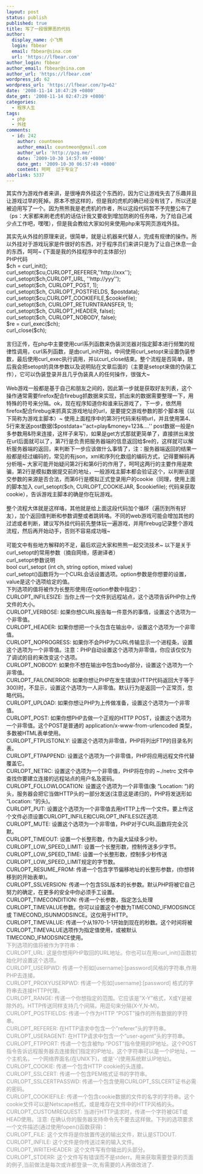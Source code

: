 ```yaml
---
layout: post
status: publish
published: true
title: 写了一段很罪恶的代码
author:
  display_name: 小飞熊
  login: fbbear
  email: fbbear@sina.com
  url: 'https://lfbear.com'
author_login: fbbear
author_email: fbbear@sina.com
author_url: 'https://lfbear.com'
wordpress_id: 62
wordpress_url: 'https://lfbear.com/?p=62'
date: '2008-11-14 10:47:29 +0800'
date_gmt: '2008-11-14 02:47:29 +0800'
categories:
  - 程序人生
tags:
  - php
  - 外挂
comments:
  - id: 242
    author: countmeon
    author_email: countmeon@gmail.com
    author_url: 'http://pzg.me/'
    date: '2009-10-30 14:57:49 +0800'
    date_gmt: '2009-10-30 06:57:49 +0800'
    content: 呵呵  过于专业了
abbrlink: 5337
---
```

<p>其实作为游戏作者来讲，是很唾弃外挂这个东西的，因为它让游戏失去了乐趣并且让游戏过早的死掉。原本不想这样的，但是我的虎机的确已经没有钱了，所以还是被迫用写了一个。因为熊熊我是老虎机的作者，所以这段代码暂不予完整公布了（ps：大家都来刷老虎机的话估计我又要收到增加防刷的任务咯，为了给自己减少点工作吧，嘿嘿），但是我会教给大家如何来使用php来写网页游戏外挂。<!--more--></p>
<p>其实先从外挂的原理来说，很简单，就是让机器来代替人，完成有规律的操作。所以外挂对于游戏玩家是件很好的东西，对于程序员们来讲只是为了让自己休息一会的东西，呵呵~ (下面是我的外挂程序中的主体部分)<br />
PHP代码<br />
$ch = curl_init();&nbsp;&nbsp;&nbsp;&nbsp;&nbsp;&nbsp;<br />
curl_setopt($cu,CURLOPT_REFERER,''http://xxx'');&nbsp;&nbsp;<br />
curl_setopt($ch,CURLOPT_URL, ''http://yyy'');&nbsp;&nbsp;&nbsp;<br />
curl_setopt($ch, CURLOPT_POST, 1);&nbsp;&nbsp;<br />
curl_setopt($ch, CURLOPT_POSTFIELDS, $postdata);&nbsp;&nbsp;&nbsp;&nbsp;&nbsp;&nbsp;<br />
curl_setopt($cu,CURLOPT_COOKIEFILE,$cookiefile);&nbsp;&nbsp;&nbsp;&nbsp;&nbsp;&nbsp;<br />
curl_setopt($ch, CURLOPT_RETURNTRANSFER, 1);&nbsp;&nbsp;&nbsp;&nbsp;&nbsp;&nbsp;<br />
curl_setopt($ch, CURLOPT_HEADER, false);&nbsp;&nbsp;&nbsp;&nbsp;&nbsp;&nbsp;<br />
curl_setopt($ch, CURLOPT_NOBODY, false);&nbsp;&nbsp;&nbsp;&nbsp;&nbsp;&nbsp;<br />
$re = curl_exec($ch);&nbsp;&nbsp;&nbsp;&nbsp;&nbsp;&nbsp;<br />
curl_close($ch);&nbsp;&nbsp;&nbsp;&nbsp;<br />
&nbsp;<br />
言归正传，在php中主要使用curl系列函数来伪装浏览器对指定脚本进行频繁的规律性调用，curl系列函数，是由curl_init开始，中间使用curl_setopt来设置伪装参数，最后使用curl_exec执行调用，并以curl_close结束。整个流程是否简单，随后我会把setopt的具体参数以及说明贴在文章后面的（主要是setopt来做的伪装工作），它可以伪装登录并且几乎伪装真人的任何操作，很强大~<br />
&nbsp;<br />
Web游戏一般都是基于自己和朋友之间的，因此第一步就是获取好友列表，这个操作通常需要firefox配合firebug抓数据来实现，抓出来的数据需要整理一下，用特殊的符号来分隔。ok，现在程序知道你和谁来玩游戏了，下一步，依然用firefox配合firebug来抓真实游戏地址的url，是要提交游戏参数的那个脚本哦（以下简称为游戏主脚本）~ 使用上面程序中的第3行代码来标明url，并且使用第4、5行来发送post数据($postdata=''act=play&amp;money=123&amp;....'' post数据一般是n多参数用&amp;符来连接，这样子来写)，如果是get方式那就更简单了，直接拼出来放在url后面就可以了，第7行是负责把服务器端的信息返回给$re的，这样就可以解析服务器端的返回，来判断下一步应该做什么事情了，注：服务器端返回的结果一般都是经过编码的，常见的有json，xml和序列化数组的编码方式，记得要解码再分析哦~ 大家可能开始疑问第2行和第6行的作用了，呵呵这两行的主要作用是欺骗，第2行是模拟数据提交前的地址，一般游戏主脚本都会验证这个，以判断该提交参数的来源是否合法，而第6行是模拟正式登录用户的cookie（同理，使用上面的脚本加入 curl_setopt($ch, CURLOPT_COOKIEJAR, $cookiefile); 代码来获取cookie），告诉游戏主脚本的确是你在玩游戏。<br />
&nbsp;<br />
整个流程大体就是这样咯，其他就是给上面这段代码加个循环（遍历到所有好友），加个返回值判断和参数调整或者跳转咯。不同的web游戏可能会增加其他的过滤或者判断，建议写外挂代码前先整体玩一遍游戏，并用firebug记录整个游戏流程，然后再开始动手，否则不容易成功哦~<br />
&nbsp;<br />
可能文中有些地方解释的不足，最后欢迎大家和熊熊一起交流技术~ 以下是关于curl_setopt的常用参数（摘自网络，感谢译者）<br />
curl_setopt参数说明<br />
bool curl_setopt (int ch, string option, mixed value)&nbsp;&nbsp;<br />
curl_setopt()函数将为一个CURL会话设置选项。option参数是你想要的设置，value是这个选项给定的值。&nbsp;&nbsp;<br />
下列选项的值将被作为长整形使用(在option参数中指定)：　&nbsp;&nbsp;<br />
CURLOPT_INFILESIZE: 当你上传一个文件到远程站点，这个选项告诉PHP你上传文件的大小。&nbsp;&nbsp;<br />
CURLOPT_VERBOSE: 如果你想CURL报告每一件意外的事情，设置这个选项为一个非零值。&nbsp;&nbsp;<br />
CURLOPT_HEADER: 如果你想把一个头包含在输出中，设置这个选项为一个非零值。&nbsp;&nbsp;<br />
CURLOPT_NOPROGRESS: 如果你不会PHP为CURL传输显示一个进程条，设置这个选项为一个非零值。注意：PHP自动设置这个选项为非零值，你应该仅仅为了调试的目的来改变这个选项。&nbsp;&nbsp;<br />
CURLOPT_NOBODY: 如果你不想在输出中包含body部分，设置这个选项为一个非零值。&nbsp;&nbsp;<br />
CURLOPT_FAILONERROR: 如果你想让PHP在发生错误(HTTP代码返回大于等于300)时，不显示，设置这个选项为一人非零值。默认行为是返回一个正常页，忽略代码。&nbsp;&nbsp;<br />
CURLOPT_UPLOAD: 如果你想让PHP为上传做准备，设置这个选项为一个非零值。&nbsp;&nbsp;<br />
CURLOPT_POST: 如果你想PHP去做一个正规的HTTP POST，设置这个选项为一个非零值。这个POST是普通的 application/x-www-from-urlencoded 类型，多数被HTML表单使用。&nbsp;&nbsp;<br />
CURLOPT_FTPLISTONLY: 设置这个选项为非零值，PHP将列出FTP的目录名列表。&nbsp;&nbsp;<br />
CURLOPT_FTPAPPEND: 设置这个选项为一个非零值，PHP将应用远程文件代替覆盖它。&nbsp;&nbsp;<br />
CURLOPT_NETRC: 设置这个选项为一个非零值，PHP将在你的 ~./netrc 文件中查找你要建立连接的远程站点的用户名及密码。&nbsp;&nbsp;<br />
CURLOPT_FOLLOWLOCATION: 设置这个选项为一个非零值(象 &ldquo;Location: &ldquo;)的头，服务器会把它当做HTTP头的一部分发送(注意这是递归的，PHP将发送形如 &ldquo;Location: &ldquo;的头)。&nbsp;&nbsp;<br />
CURLOPT_PUT: 设置这个选项为一个非零值去用HTTP上传一个文件。要上传这个文件必须设置CURLOPT_INFILE和CURLOPT_INFILESIZE选项.&nbsp;&nbsp;<br />
CURLOPT_MUTE: 设置这个选项为一个非零值，PHP对于CURL函数将完全沉默。&nbsp;&nbsp;<br />
CURLOPT_TIMEOUT: 设置一个长整形数，作为最大延续多少秒。&nbsp;&nbsp;<br />
CURLOPT_LOW_SPEED_LIMIT: 设置一个长整形数，控制传送多少字节。&nbsp;&nbsp;<br />
CURLOPT_LOW_SPEED_TIME: 设置一个长整形数，控制多少秒传送CURLOPT_LOW_SPEED_LIMIT规定的字节数。&nbsp;&nbsp;<br />
CURLOPT_RESUME_FROM: 传递一个包含字节偏移地址的长整形参数，(你想转移到的开始表单)。&nbsp;&nbsp;<br />
CURLOPT_SSLVERSION: 传递一个包含SSL版本的长参数。默认PHP将被它自己努力的确定，在更多的安全中你必须手工设置。&nbsp;&nbsp;<br />
CURLOPT_TIMECONDITION: 传递一个长参数，指定怎么处理CURLOPT_TIMEVALUE参数。你可以设置这个参数为TIMECOND_IFMODSINCE 或 TIMECOND_ISUNMODSINCE。这仅用于HTTP。&nbsp;&nbsp;<br />
CURLOPT_TIMEVALUE: 传递一个从1970-1-1开始到现在的秒数。这个时间将被CURLOPT_TIMEVALUE选项作为指定值使用，或被默认TIMECOND_IFMODSINCE使用。&nbsp;&nbsp;<br />
<span style="color: #999999;">下列选项的值将被作为字符串：　&nbsp;&nbsp;<br />
CURLOPT_URL: 这是你想用PHP取回的URL地址。你也可以在用curl_init()函数初始化时设置这个选项。&nbsp;&nbsp;<br />
CURLOPT_USERPWD: 传递一个形如[username]:[password]风格的字符串,作用PHP去连接。&nbsp;&nbsp;<br />
CURLOPT_PROXYUSERPWD: 传递一个形如[username]:[password] 格式的字符串去连接HTTP代理。&nbsp;&nbsp;<br />
CURLOPT_RANGE: 传递一个你想指定的范围。它应该是&rdquo;X-Y&rdquo;格式，X或Y是被除外的。HTTP传送同样支持几个间隔，用逗句来分隔(X-Y,N-M)。&nbsp;&nbsp;<br />
CURLOPT_POSTFIELDS: 传递一个作为HTTP &ldquo;POST&rdquo;操作的所有数据的字符串。&nbsp;&nbsp;<br />
CURLOPT_REFERER: 在HTTP请求中包含一个&rdquo;referer&rdquo;头的字符串。&nbsp;&nbsp;<br />
CURLOPT_USERAGENT: 在HTTP请求中包含一个&rdquo;user-agent&rdquo;头的字符串。&nbsp;&nbsp;<br />
CURLOPT_FTPPORT: 传递一个包含被ftp &ldquo;POST&rdquo;指令使用的IP地址。这个POST指令告诉远程服务器去连接我们指定的IP地址。这个字符串可以是一个IP地址，一个主机名，一个网络界面名(在UNIX下)，或是&lsquo;-&rsquo;(使用系统默认IP地址)。&nbsp;&nbsp;<br />
CURLOPT_COOKIE: 传递一个包含HTTP cookie的头连接。&nbsp;&nbsp;<br />
CURLOPT_SSLCERT: 传递一个包含PEM格式证书的字符串。&nbsp;&nbsp;<br />
CURLOPT_SSLCERTPASSWD: 传递一个包含使用CURLOPT_SSLCERT证书必需的密码。&nbsp;&nbsp;<br />
CURLOPT_COOKIEFILE: 传递一个包含cookie数据的文件的名字的字符串。这个cookie文件可以是Netscape格式，或是堆存在文件中的HTTP风格的头。&nbsp;&nbsp;<br />
CURLOPT_CUSTOMREQUEST: 当进行HTTP请求时，传递一个字符被GET或HEAD使用。注意: 在确认你的服务器支持命令先不要去这样做。下列的选项要求一个文件描述(通过使用fopen()函数获得)：　&nbsp;&nbsp;<br />
CURLOPT_FILE: 这个文件将是你放置传送的输出文件，默认是STDOUT.&nbsp;&nbsp;<br />
CURLOPT_INFILE: 这个文件是你传送过来的输入文件。&nbsp;&nbsp;<br />
CURLOPT_WRITEHEADER: 这个文件写有你输出的头部分。&nbsp;&nbsp;<br />
CURLOPT_STDERR: 这个文件写有错误而不是stderr。用来获取需要登录的页面的例子,当前做法是每次或许都登录一次,有需要的人再做改进了.&nbsp; </span></p>

